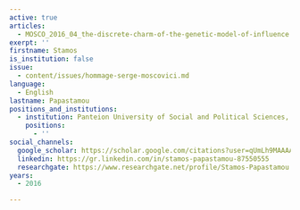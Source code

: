 ```yaml
---
active: true
articles:
  - MOSCO_2016_04_the-discrete-charm-of-the-genetic-model-of-influence
exerpt: ''
firstname: Stamos
is_institution: false
issue:
  - content/issues/hommage-serge-moscovici.md
language:
  - English
lastname: Papastamou
positions_and_institutions:
  - institution: Panteion University of Social and Political Sciences, Greece
    positions:
      - ''
social_channels:
  google_scholar: https://scholar.google.com/citations?user=qUmLh9MAAAAJ&hl=fr
  linkedin: https://gr.linkedin.com/in/stamos-papastamou-87550555
  researchgate: https://www.researchgate.net/profile/Stamos-Papastamou
years:
  - 2016

---
```

